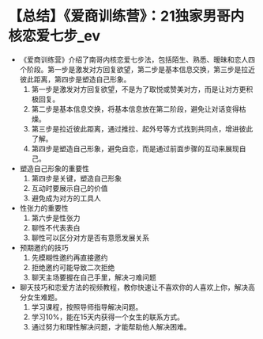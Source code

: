 # 【总结】《爱商训练营》：21独家男哥内核恋爱七步_ev

-   《爱商训练营》介绍了南哥内核恋爱七步法，包括陌生、熟悉、暧昧和恋人四个阶段。第一步是激发对方回复欲望，第二步是基本信息交换，第三步是拉近彼此距离，第四步是塑造自己形象。
    1.  第一步是激发对方回复欲望，不是为了取悦或赞美对方，而是让对方更积极回复。
    2.  第二步是基本信息交换，将基本信息放在第二阶段，避免让对话变得枯燥。
    3.  第三步是拉近彼此距离，通过推拉、起外号等方式找到共同点，增进彼此了解。
    4.  第四步是塑造自己形象，避免自恋，而是通过前面步骤的互动来展现自己。
-   塑造自己形象的重要性
    1.  第四步是关键，塑造自己形象
    2.  互动时要展示自己的价值
    3.  避免成为对方的工具人
-   性张力的重要性
    1.  第六步是性张力
    2.  聊性不代表表白
    3.  聊性可以区分对方是否有意愿发展关系
-   预期邀约的技巧
    1.  先模糊性邀约再直接邀约
    2.  拒绝邀约可能导致二次拒绝
    3.  聊天主场要握在自己手里，解决刁难问题
-   聊天技巧和恋爱方法的视频教程，教你快速让不喜欢你的人喜欢上你，解决高分女生难题。
    1.  学习课程，按照导师指导解决问题。
    2.  学习10%，能在15天内获得一个女生的联系方式。
    3.  通过努力和理性解决问题，才能帮助他人解决困难。